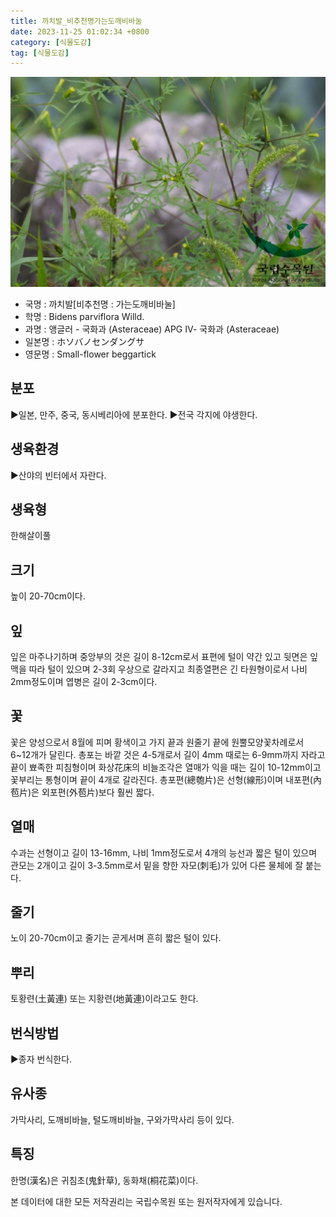 ```yaml
---
title: 까치발_비추천명가는도깨비바눌
date: 2023-11-25 01:02:34 +0800
category: [식물도감]
tag: [식물도감]
---
```




![까치발[비추천명 : 가는도깨비바눌]](/assets/img/fileUpload/plants/basic/Compositae/Bidens/10075/1_th2.JPG)
- 국명 : 까치발[비추천명 : 가는도깨비바눌]
- 학명 : Bidens parviflora Willd.
- 과명 : 앵글러 - 국화과 (Asteraceae) APG Ⅳ- 국화과 (Asteraceae)
- 일본명 : ホソバノセンダングサ
- 영문명 : Small-flower beggartick


## 분포
▶일본, 만주, 중국, 동시베리아에 분포한다.
▶전국 각지에 야생한다.
## 생육환경
▶산야의 빈터에서 자란다.
## 생육형
한해살이풀
## 크기
높이 20-70cm이다.
## 잎
잎은 마주나기하며 중앙부의 것은 길이 8-12cm로서 표편에 털이 약간 있고 뒷면은 잎맥을 따라 털이 있으며 2-3회 우상으로 갈라지고 최종열편은 긴 타원형이로서 나비 2mm정도이며 엽병은 길이 2-3cm이다.
## 꽃
꽃은 양성으로서 8월에 피며 황색이고 가지 끝과 원줄기 끝에 원뿔모양꽃차례로서 6~12개가 달린다. 총포는 바깥 것은 4-5개로서 길이 4mm 때로는 6-9mm까지 자라고 끝이 뾰족한 피침형이며 화상花床의 비늘조각은 열매가 익을 때는 길이 10-12mm이고 꽃부리는 통형이며 끝이 4개로 갈라진다. 총포편(總匏片)은 선형(線形)이며 내포편(內苞片)은 외포편(外苞片)보다 훨씬 짧다.
## 열매
수과는 선형이고 길이 13-16mm, 나비 1mm정도로서 4개의 능선과 짧은 털이 있으며 관모는 2개이고 길이 3-3.5mm로서 밑을 향한 자모(刺毛)가 있어 다른 물체에 잘 붙는다.
## 줄기
노이 20-70cm이고 줄기는 곧게서며 흔히 짧은 털이 있다.
## 뿌리
토황련(土黃連) 또는 지황련(地黃連)이라고도 한다.
## 번식방법
▶종자 번식한다.
## 유사종
가막사리, 도깨비바늘, 털도깨비바늘, 구와가막사리 등이 있다.
## 특징
한명(漢名)은 귀침초(鬼針草), 동화채(桐花菜)이다.






본 데이터에 대한 모든 저작권리는 국립수목원 또는 원저작자에게 있습니다.
